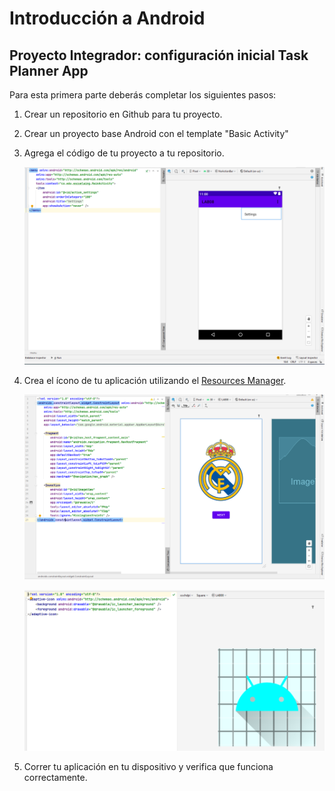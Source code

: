 # Introducción a Android

## Proyecto Integrador: configuración inicial Task Planner App

Para esta primera parte deberás completar los siguientes pasos:

1. Crear un repositorio en Github para tu proyecto.
2. Crear un proyecto base Android con el template "Basic Activity"
3. Agrega el código de tu proyecto a tu repositorio.

    ![img1](img/img-1.png)

4. Crea el ícono de tu aplicación utilizando el [Resources Manager](https://developer.android.com/studio/write/resource-manager).

    ![img2](img/img-2.png)

    ![img3](img/img-3.png)

5. Correr tu aplicación en tu dispositivo y verifica que funciona correctamente.
